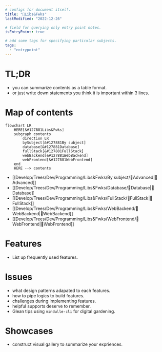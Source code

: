 ```yaml
---
# configs for document itself.
title: "🎉Libs&Fwks"
lastModified: "2022-12-26"

# field for querying only entry point notes.
isEntryPoint: true

# add some tags for specifying particular subjects.
tags:
  - "entrypoint"
---
```

# TL;DR
- you can summarize contents as a table format.
- or just write down statements you think it is important within 3 lines.

# Map of contents
```mermaid
flowchart LR
	HERE[&#127881Libs&Fwks]
	subgraph contents
		direction LR
		bySubject[&#127881By subject]
		database[&#127881Database]
		fullStack[&#127881FullStack]
		webBackend[&#127881WebBackend]
		webFrontend[&#127881WebFrontend]
	end
	HERE --> contents
```
- [[Develop/Trees/Dev/Programming/Libs&Fwks/By subject/🎉Advanced|🎉Advanced]]
- [[Develop/Trees/Dev/Programming/Libs&Fwks/Database/🎉Database|🎉Database]]
- [[Develop/Trees/Dev/Programming/Libs&Fwks/FullStack/🎉FullStack|🎉FullStack]]
- [[Develop/Trees/Dev/Programming/Libs&Fwks/WebBackend/🎉WebBackend|🎉WebBackend]]
- [[Develop/Trees/Dev/Programming/Libs&Fwks/WebFrontend/🎉WebFrontend|🎉WebFrontend]]

# Features
- List up frequently used features.

# Issues
- what design patterns adapated to each features.
- how to pipe logics to build features.
- challenges during implementing features.
- helpful supports deserve to remember.
- Glean tips using `mindulle-cli` for digital gardening.

# Showcases
- construct visual gallery to summarize your expriences.
